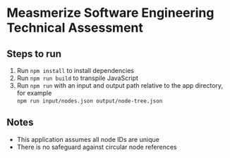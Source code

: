 # Measmerize Software Engineering Technical Assessment

## Steps to run

1. Run `npm install` to install dependencies
2. Run `npm run build` to transpile JavaScript
3. Run `npm run` with an input and output path relative to the app directory, for example  
`npm run input/nodes.json output/node-tree.json`


## Notes
- This application assumes all node IDs are unique
- There is no safeguard against circular node references